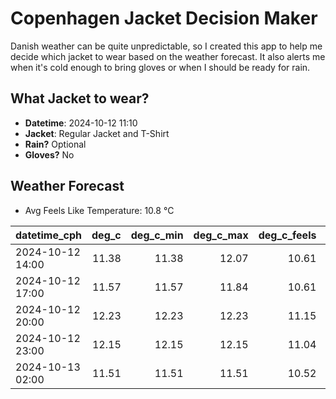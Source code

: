 
# Copenhagen Jacket Decision Maker

Danish weather can be quite unpredictable, so I created this app to help me decide which jacket to wear based on the weather forecast. 
It also alerts me when it's cold enough to bring gloves or when I should be ready for rain.

## What Jacket to wear?

- **Datetime**: 2024-10-12 11:10
- **Jacket**: Regular Jacket and T-Shirt
- **Rain?** Optional
- **Gloves?** No

## Weather Forecast
- Avg Feels Like Temperature: 10.8 °C

| datetime_cph     |   deg_c |   deg_c_min |   deg_c_max |   deg_c_feels | weather   | wind   | rain   |
|:-----------------|--------:|------------:|------------:|--------------:|:----------|:-------|:-------|
| 2024-10-12 14:00 |   11.38 |       11.38 |       12.07 |         10.61 | Clouds    | Medium | None   |
| 2024-10-12 17:00 |   11.57 |       11.57 |       11.84 |         10.61 | Clouds    | Medium | None   |
| 2024-10-12 20:00 |   12.23 |       12.23 |       12.23 |         11.15 | Clouds    | High   | None   |
| 2024-10-12 23:00 |   12.15 |       12.15 |       12.15 |         11.04 | Clouds    | High   | None   |
| 2024-10-13 02:00 |   11.51 |       11.51 |       11.51 |         10.52 | Rain      | High   | Low    |
        
